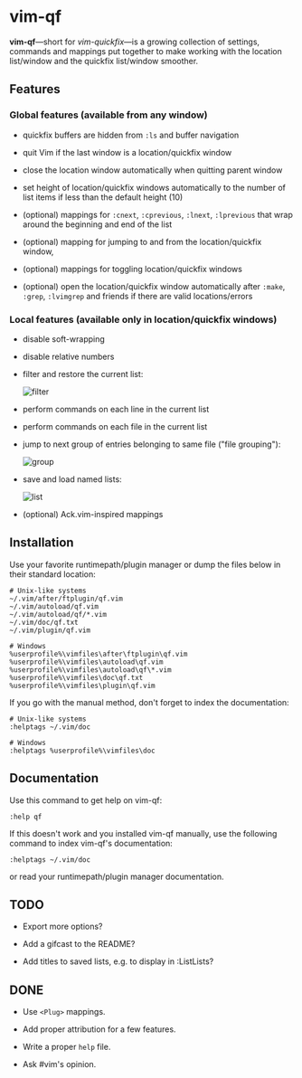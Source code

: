 # vim-qf

**vim-qf**—short for *vim-quickfix*—is a growing collection of settings, commands and mappings put together to make working with the location list/window and the quickfix list/window smoother.

## Features

### Global features (available from any window)

- quickfix buffers are hidden from `:ls` and buffer navigation

- quit Vim if the last window is a location/quickfix window

- close the location window automatically when quitting parent window

- set height of location/quickfix windows automatically to the number of list items if less than the default height (10)

- (optional) mappings for `:cnext`, `:cprevious`, `:lnext`, `:lprevious` that wrap around the beginning and end of the list

- (optional) mapping for jumping to and from the location/quickfix window,

- (optional) mappings for toggling location/quickfix windows

- (optional) open the location/quickfix window automatically after `:make`, `:grep`, `:lvimgrep` and friends if there are valid locations/errors

### Local features (available only in location/quickfix windows)

- disable soft-wrapping

- disable relative numbers

- filter and restore the current list:

  ![filter](https://romainl.github.io/vim-qf/filter.gif)

- perform commands on each line in the current list

- perform commands on each file in the current list

- jump to next group of entries belonging to same file ("file grouping"):

  ![group](https://romainl.github.io/vim-qf/group.gif)

- save and load named lists:

  ![list](https://romainl.github.io/vim-qf/list.gif)

- (optional) Ack.vim-inspired mappings

## Installation

Use your favorite runtimepath/plugin manager or dump the files below in their standard location:

    # Unix-like systems
    ~/.vim/after/ftplugin/qf.vim
    ~/.vim/autoload/qf.vim
    ~/.vim/autoload/qf/*.vim
    ~/.vim/doc/qf.txt
    ~/.vim/plugin/qf.vim

    # Windows
    %userprofile%\vimfiles\after\ftplugin\qf.vim
    %userprofile%\vimfiles\autoload\qf.vim
    %userprofile%\vimfiles\autoload\qf\*.vim
    %userprofile%\vimfiles\doc\qf.txt
    %userprofile%\vimfiles\plugin\qf.vim

If you go with the manual method, don't forget to index the documentation:

    # Unix-like systems
    :helptags ~/.vim/doc

    # Windows
    :helptags %userprofile%\vimfiles\doc

## Documentation

Use this command to get help on vim-qf:

    :help qf

If this doesn't work and you installed vim-qf manually, use the following command to index vim-qf's documentation:

    :helptags ~/.vim/doc

or read your runtimepath/plugin manager documentation.

## TODO

- Export more options?

- Add a gifcast to the README?

- Add titles to saved lists, e.g. to display in :ListLists?

## DONE

- Use `<Plug>` mappings.

- Add proper attribution for a few features.

- Write a proper `help` file.

- Ask #vim's opinion.
